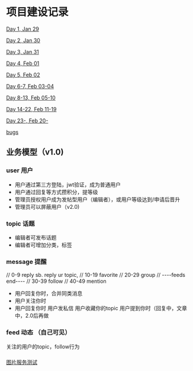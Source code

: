 # 项目建设记录

[Day 1, Jan 29](/blog/day1.md)

[Day 2, Jan 30](/blog/day2.md)

[Day 3, Jan 31](/blog/day3.md)

[Day 4, Feb 01](/blog/day4.md)

[Day 5, Feb 02](/blog/day5.md)

[Day 6-7, Feb 03-04](/blog/day6.md)

[Day 8-13, Feb 05-10](/blog/day8.md)

[Day 14-22, Feb 11-19](/blog/day14.md)

[Day 23-, Feb 20-](/blog/day23.md)

[bugs](/blog/bugs.md)

## 业务模型（v1.0)

### user 用户
- 用户通过第三方登陆，jwt验证，成为普通用户
- 用户通过回复等方式攒积分，提等级
- 管理员授权用户成为发帖型用户（编辑者），或用户等级达到/申请后晋升
- 管理员可以屏蔽用户（v2.0)

### topic 话题
- 编辑者可发布话题
- 编辑者可增加分类，标签

### message 提醒
  // 0-9 reply sb. reply ur topic,
  // 10-19 favorite
  // 20-29 group
  // ----feeds end----
  // 30-39 follow
  // 40-49 mention
- 用户回复你时，合并同类消息
- 用户关注你时
- 用户回复你时
用户发私信
用户收藏你的topic
用户提到你时（回复中，文章中，2.0后再做

### feed 动态 （自己可见）
关注的用户的topic，follow行为
###

[图片服务测试](/blog/upload-test.md)





































































































